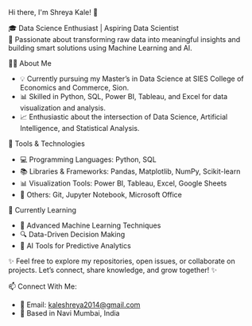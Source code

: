  Hi there, I'm Shreya Kale! 👋

🎓 Data Science Enthusiast | Aspiring Data Scientist  
🌟 Passionate about transforming raw data into meaningful insights and building smart solutions using Machine Learning and AI.


 👩‍💻 About Me

- 💡 Currently pursuing my Master’s in Data Science at SIES College of Economics and Commerce, Sion.
- 📊 Skilled in Python, SQL, Power BI, Tableau, and Excel for data visualization and analysis.
- 📈 Enthusiastic about the intersection of Data Science, Artificial Intelligence, and Statistical Analysis.


 🧰 Tools & Technologies

- 💻 Programming Languages: Python, SQL  
- 📚 Libraries & Frameworks: Pandas, Matplotlib, NumPy, Scikit-learn  
- 📊 Visualization Tools: Power BI, Tableau, Excel, Google Sheets  
- 🔧 Others: Git, Jupyter Notebook, Microsoft Office


 🌱 Currently Learning

- 🤖 Advanced Machine Learning Techniques  
- 🔍 Data-Driven Decision Making  
- 🚀 AI Tools for Predictive Analytics


✨ Feel free to explore my repositories, open issues, or collaborate on projects. Let’s connect, share knowledge, and grow together! ✨


 📫 Connect With Me:
- 📧 Email: [kaleshreya2014@gmail.com](mailto:kaleshreya2014@gmail.com)
- 📍 Based in Navi Mumbai, India


